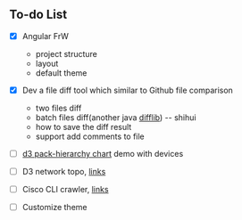 ## To-do List
- [x] Angular FrW
    * project structure
    * layout
    * default theme
- [x] Dev a file diff tool which similar to Github file comparison
    * two files diff
    * batch files diff(another java [difflib](https://docs.python.org/2/library/difflib.html)) -- shihui
    * how to save the diff result
    * support add comments to file
    
- [ ] [d3 pack-hierarchy chart](http://mbostock.github.io/d3/talk/20111116/pack-hierarchy.html) demo with devices
- [ ] D3 network topo, [links]()
- [ ] Cisco CLI crawler, [links]()
- [ ] Customize theme
